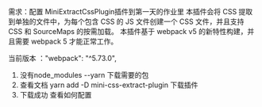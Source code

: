 需求：配置 MiniExtractCssPlugin插件到第一天的作业里
本插件会将 CSS 提取到单独的文件中，为每个包含 CSS 的 JS 文件创建一个 CSS 文件，并且支持 CSS 和 SourceMaps 的按需加载。
本插件基于 webpack v5 的新特性构建，并且需要 webpack 5 才能正常工作。

当前版本 ："webpack": "^5.73.0",
1.  没有node_modules --yarn 下载需要的包
2.  查看文档 yarn add -D mini-css-extract-plugin 下载插件
3.  下载成功 查看如何配置
